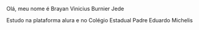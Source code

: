 Olá, meu nome é Brayan Vinicius Burnier Jede

Estudo na plataforma alura e no Colégio Estadual Padre Eduardo Michelis
